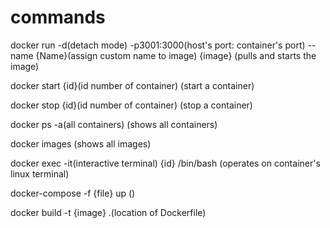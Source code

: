 # commands

docker run -d(detach mode) -p3001:3000(host's port: container's port) --name {Name}(assign custom name to image) {image} (pulls and starts the image)

docker start {id}(id number of container) (start a container)

docker stop {id}(id number of container) (stop a container)

docker ps -a(all containers) (shows all containers)

docker images (shows all images)

docker exec -it(interactive terminal) {id} /bin/bash (operates on container's linux terminal)

docker-compose -f {file} up ()

docker build -t {image} .(location of Dockerfile)
